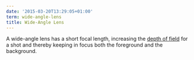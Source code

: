 ```yaml
---
date: '2015-03-20T13:29:05+01:00'
term: wide-angle-lens
title: Wide-Angle Lens
---
```


A wide-angle lens has a short focal length, increasing the [depth of
field](../depth-of-field/) for a shot and thereby keeping in focus
both the foreground and the background.